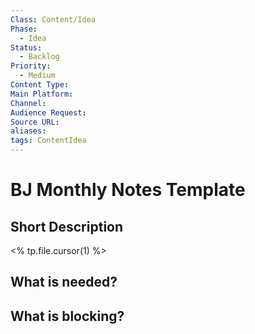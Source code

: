 ```yaml
---
Class: Content/Idea
Phase:
  - Idea
Status:
  - Backlog
Priority:
  - Medium
Content Type: 
Main Platform: 
Channel: 
Audience Request:
Source URL:
aliases: 
tags: ContentIdea
---
```


# BJ Monthly Notes Template

## Short Description
<% tp.file.cursor(1) %>

## What is needed?


## What is blocking?

